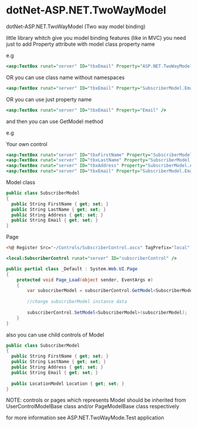# dotNet-ASP.NET.TwoWayModel
dotNet-ASP.NET.TwoWayModel (Two way model binding)

little library whitch give you model binding features (like in MVC)
you need just to add Property attribute with model class property name

e.g
```asp
<asp:TextBox runat="server" ID="tbxEmail" Property="ASP.NET.TwoWayModel.Test.WebApp.Models.SubscriberModel.Email" />
```
OR you can use class name without namespaces
```asp
<asp:TextBox runat="server" ID="tbxEmail" Property="SubscriberModel.Email" />
```
OR you can use just property name
```asp
<asp:TextBox runat="server" ID="tbxEmail" Property="Email" />
```

and then you can use GetModel method

e.g

Your own control
```asp
<asp:TextBox runat="server" ID="tbxFirstName" Property="SubscriberModel.FirstName" />
<asp:TextBox runat="server" ID="tbxLastName" Property="SubscriberModel.LastName" />
<asp:TextBox runat="server" ID="tbxAddress" Property="SubscriberModel.Address" />
<asp:TextBox runat="server" ID="tbxEmail" Property="SubscriberModel.Email" />
```

Model class
```csharp
public class SubscriberModel
{
  public String FirstName { get; set; }
  public String LastName { get; set; }
  public String Address { get; set; }
  public String Email { get; set; }
}
```

Page 
```asp
<%@ Register Src="~/Controls/SubscriberControl.ascx" TagPrefix="local" TagName="SubscriberControl" %>

<local:SubscriberControl runat="server" ID="subscriberControl" />
```

```csharp
public partial class _Default : System.Web.UI.Page
{
    protected void Page_Load(object sender, EventArgs e)
    {
        var subscriberModel = subscriberControl.GetModel<SubscriberModel>();
        
        //change subscriberModel instance data
        
        subscriberControl.SetModel<SubscriberModel>(subscriberModel);
    }
}
```

also you can use child controls of Model
```csharp
public class SubscriberModel
{
  public String FirstName { get; set; }
  public String LastName { get; set; }
  public String Address { get; set; }
  public String Email { get; set; }
  
  public LocationModel Location { get; set; }
}
```
NOTE: controls or pages which represents Model should be inherited from UserControlModelBase class and/or PageModelBase class respectively

for more information see ASP.NET.TwoWayMode.Test application
